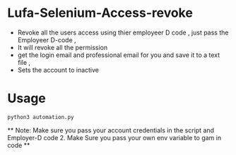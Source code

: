 # Lufa-Selenium-Access-revoke

* Revoke all the users access using thier employeer D code , just pass the Employeer D-code , 
* It will revoke all the permission 
* get the login email and professional email for you and save it to a text file ,
* Sets the account to inactive 

# Usage 

```
python3 automation.py 

```

** Note: Make sure you pass your account credentials in the script and Employer-D code
2. Make Sure you pass your own env variable to gam in code **
